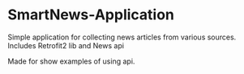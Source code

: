 # SmartNews-Application
Simple application for collecting news articles from various sources. Includes Retrofit2 lib and News api

Made for show examples of using api. 
